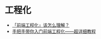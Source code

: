 # 工程化

- [「前端工程化」该怎么理解？](https://mp.weixin.qq.com/s/XwK9J1OD5SfjbBwKYA-cpA)
- [手把手带你入门前端工程化——超详细教程](https://mp.weixin.qq.com/s/FLi4gUnIYIh3Ttk1ygklWA)
